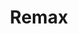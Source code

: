 ---
title: "Remax"
url: /ciudad-autonoma-de-buenos-aires/remax-echeverria/
shop: agente inmobiliario
---
